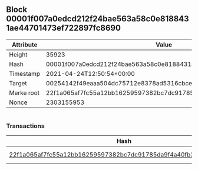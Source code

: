 ## Block 00001f007a0edcd212f24bae563a58c0e8188431ae44701473ef722897fc8690

Attribute | Value
--- | ---
Height | 35923
Hash | 00001f007a0edcd212f24bae563a58c0e8188431ae44701473ef722897fc8690
Timestamp | 2021-04-24T12:50:54+00:00
Target | 00254142f49eaaa504dc75712e8378ad5316cbcead634704b3734b6271167cc4
Merke root | 22f1a065af7fc55a12bb16259597382bc7dc91785da9f4a40fb385246c12ab49
Nonce | 2303155953

```

```

### Transactions

Hash | Amount
--- | ---
[22f1a065af7fc55a12bb16259597382bc7dc91785da9f4a40fb385246c12ab49](22f1a065af7fc55a12bb16259597382bc7dc91785da9f4a40fb385246c12ab49.md) | 10.00000000 SKEPTI 
